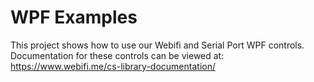 # WPF Examples

This project shows how to use our Webifi and Serial Port WPF controls. Documentation for these controls can be viewed at:
https://www.webifi.me/cs-library-documentation/